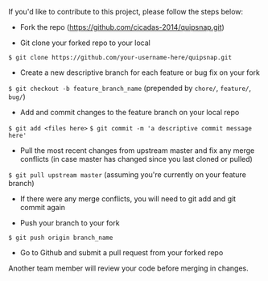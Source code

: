 If you'd like to contribute to this project, please follow the steps below:

- Fork the repo (https://github.com/cicadas-2014/quipsnap.git)

- Git clone your forked repo to your local

`$ git clone https://github.com/your-username-here/quipsnap.git`

- Create a new descriptive branch for each feature or bug fix on your fork

`$ git checkout -b feature_branch_name` (prepended by `chore/`, `feature/`, `bug/`)

- Add and commit changes to the feature branch on your local repo

`$ git add <files here>`
`$ git commit -m 'a descriptive commit message here'`

- Pull the most recent changes from upstream master and fix any merge conflicts (in case master has changed since you last cloned or pulled)

`$ git pull upstream master` (assuming you're currently on your feature branch)

- If there were any merge conflicts, you will need to git add and git commit again

- Push your branch to your fork

`$ git push origin branch_name`

- Go to Github and submit a pull request from your forked repo

Another team member will review your code before merging in changes.
